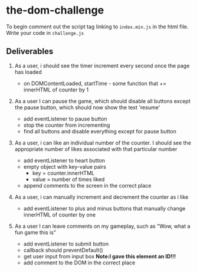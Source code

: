 # the-dom-challenge

To begin comment out the script tag linking to `index.min.js` in the html file.
Write your code in `challenge.js`

## Deliverables

1.  As a user, i should see the timer increment every second once the page has loaded

    * on DOMContentLoaded, startTime - some function that += innerHTML of counter by 1

2.  As a user I can pause the game, which should disable all buttons except the pause button, which should now show the text 'resume'

    * add eventListener to pause button
    * stop the counter from incrementing
    * find all buttons and disable everything except for pause button

3.  As a user, i can like an individual number of the counter. I should see the appropriate number of likes associated with that particular number

    * add eventListener to heart button
    * empty object with key-value pairs
      * key = counter.innerHTML
      * value = number of times liked
    * append comments to the screen in the correct place

4.  As a user, i can manually increment and decrement the counter as i like

    * add eventListener to plus and minus buttons that manually change innerHTML of counter by one

5.  As a user I can leave comments on my gameplay, such as "Wow, what a fun game this is"

    * add eventListener to submit button
    * callback should preventDefault()
    * get user input from input box
      **Note:I gave this element an ID!!!**
    * add comment to the DOM in the correct place
